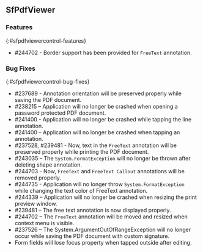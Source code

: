 ## SfPdfViewer

### Features
{:#sfpdfviewercontrol-features}

* \#244702 - Border support has been provided for `FreeText` annotation. 

### Bug Fixes
{:#sfpdfviewercontrol-bug-fixes} 

* \#237689 - Annotation orientation will be preserved properly while saving the PDF document.
* \#238215 – Application will no longer be crashed when opening a password protected PDF document.
* \#241400 - Application will no longer be crashed while tapping the line annotation.
* \#241400 – Application will no longer be crashed when tapping an annotation.
* \#237528, \#239481 - Now, text in the `FreeText` annotation will be preserved properly while printing the PDF document.
* \#243035 – The `System.FormatException` will no longer be thrown after deleting shape annotation.
* \#244703 - Now, `FreeText` and `FreeText Callout` annotations will be removed properly.
* \#244735 - Application will no longer throw `System.FormatException` while changing the text color of FreeText annotation.
* \#244339 – Application will no longer be crashed when resizing the print preview window.
* \#239481 – The free text annotation is now displayed properly.
* \#244702 – The `FreeText` annotation will be moved and resized when context menu is visible.
* \#237526 – The System.ArgumentOutOfRangeException will no longer occur while saving the PDF document with custom signature.
* Form fields will lose focus property when tapped outside after editing.
